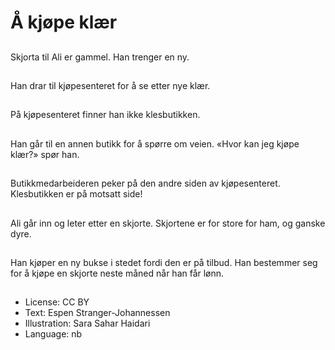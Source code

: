 # Å kjøpe klær

##
Skjorta til Ali er gammel. Han trenger en ny.

##
Han drar til kjøpesenteret for å se etter nye klær.

##
På kjøpesenteret finner han ikke klesbutikken.

##
Han går til en annen butikk for å spørre om veien. «Hvor kan jeg kjøpe klær?» spør han.

##
Butikkmedarbeideren peker på den andre siden av kjøpesenteret. Klesbutikken er på motsatt side!

##
Ali går inn og leter etter en skjorte. Skjortene er for store for ham, og ganske dyre.

##
Han kjøper en ny bukse i stedet fordi den er på tilbud. Han bestemmer seg for å kjøpe en skjorte neste måned når han får lønn.

##
* License: CC BY
* Text: Espen Stranger-Johannessen
* Illustration: Sara Sahar Haidari
* Language: nb
